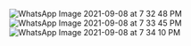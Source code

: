 ![WhatsApp Image 2021-09-08 at 7 32 48 PM](https://user-images.githubusercontent.com/85788583/132530017-9481906a-9dc7-49b3-88a8-8709af71f7b4.jpeg)
![WhatsApp Image 2021-09-08 at 7 33 45 PM](https://user-images.githubusercontent.com/85788583/132530094-2b0aa213-ca5e-446a-ba17-624ee8d37a0c.jpeg)
![WhatsApp Image 2021-09-08 at 7 34 10 PM](https://user-images.githubusercontent.com/85788583/132530118-2f79b41f-2b8c-4515-acc5-2f48b6b016d4.jpeg)

